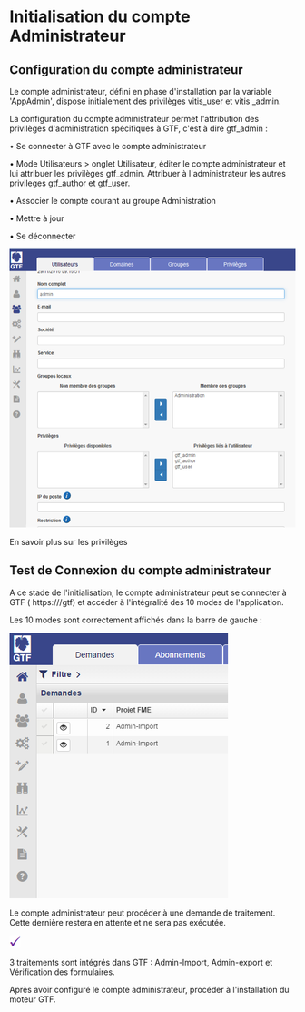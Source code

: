 

# Initialisation du compte Administrateur

## Configuration du compte administrateur

Le compte administrateur, défini en phase d'installation par la variable 'AppAdmin', dispose initialement des privilèges vitis\_user et vitis \_admin.

La configuration du compte administrateur permet l'attribution des privilèges d'administration spécifiques à GTF, c'est à dire gtf\_admin :

• Se connecter à GTF avec le compte administrateur

• Mode Utilisateurs \> onglet Utilisateur, éditer le compte administrateur et lui attribuer les privilèges gtf\_admin. Attribuer à l'administrateur les autres privileges gtf\_author et gtf\_user.

• Associer le compte courant au groupe Administration

• Mettre à jour

• Se déconnecter

 ![Attribution de privilèges gtf_admin](../images/config_admin.png)

En savoir plus sur les privilèges

## Test de Connexion du compte administrateur

A ce stade de l'initialisation, le compte administrateur peut se connecter à GTF ( https://<serveur>/gtf) et accéder à l'intégralité des 10 modes de l'application.

Les 10 modes sont correctement affichés dans la barre de gauche :

 ![Attribution de privilèges gtf_admin](../images/10modes.png)



Le compte administrateur peut procéder à une demande de traitement. Cette dernière restera en attente et ne sera pas exécutée.

 ![](../images/attention.png)
 
 
3 traitements sont intégrés dans GTF : Admin-Import, Admin-export et Vérification des formulaires.



Après avoir configuré le compte administrateur, procéder à l'installation du moteur GTF.



